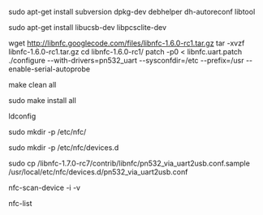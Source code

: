 sudo apt-get install subversion dpkg-dev debhelper dh-autoreconf libtool

sudo apt-get install libuсsb-dev libpcsclite-dev

wget http://libnfc.googlecode.com/files/libnfc-1.6.0-rc1.tar.gz
tar -xvzf libnfc-1.6.0-rc1.tar.gz
cd libnfc-1.6.0-rc1/
patch -p0 < libnfc.uart.patch
./configure --with-drivers=pn532_uart --sysconfdir=/etc --prefix=/usr --enable-serial-autoprobe

make clean all

sudo make install all

ldconfig

sudo mkdir -p /etc/nfc/

sudo mkdir -p /etc/nfc/devices.d

sudo cp /libnfc-1.7.0-rc7/contrib/libnfc/pn532_via_uart2usb.conf.sample /usr/local/etc/nfc/devices.d/pn532_via_uart2usb.conf

nfc-scan-device -i -v

nfc-list
